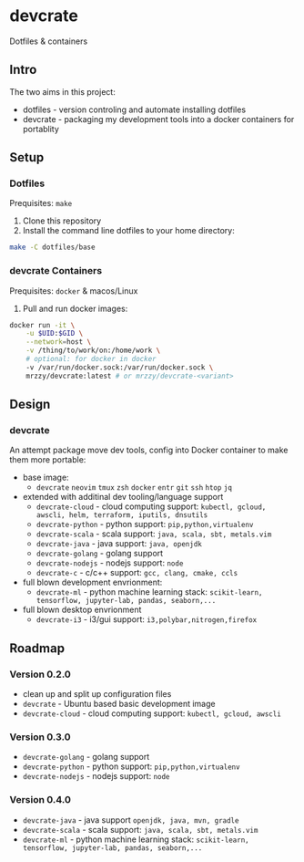 # devcrate 
Dotfiles &amp; containers

## Intro
The two aims in this project:
- dotfiles - version controling and automate installing dotfiles
- devcrate - packaging my development tools into a docker containers for portablity

## Setup
### Dotfiles
Prequisites: `make`
1. Clone this repository
2. Install the command line dotfiles to your home directory:
```sh
make -C dotfiles/base
```

### devcrate Containers
Prequisites: `docker` &amp; macos/Linux
1. Pull and run docker images:
```sh
docker run -it \
    -u $UID:$GID \
    --network=host \
    -v /thing/to/work/on:/home/work \
    # optional: for docker in docker
    -v /var/run/docker.sock:/var/run/docker.sock \
    mrzzy/devcrate:latest # or mrzzy/devcrate-<variant>
```

## Design

### devcrate
An attempt package move dev tools, config into Docker container to make them more portable:
- base image:
    - `devcrate` `neovim` `tmux` `zsh` `docker` `entr` `git` `ssh` `htop` `jq`
- extended with additinal dev tooling/language support
    - `devcrate-cloud` - cloud computing support: `kubectl, gcloud, awscli, helm, terraform, iputils, dnsutils`
    - `devcrate-python` - python support: `pip,python,virtualenv`
    - `devcrate-scala` - scala support: `java, scala, sbt, metals.vim`
    - `devcrate-java` - java support: `java, openjdk`
    - `devcrate-golang` - golang support
    - `devcrate-nodejs` - nodejs support: `node`
    - `devcrate-c` - c/c++ support: `gcc, clang, cmake, ccls`
- full blown development envrionment:
    - `devcrate-ml` - python machine learning stack: `scikit-learn, tensorflow, jupyter-lab, pandas, seaborn,...`
- full blown desktop envrionment
    - `devcrate-i3` - i3/gui support: `i3,polybar,nitrogen,firefox`

## Roadmap
### Version 0.2.0
- clean up and split up configuration files
- `devcrate` - Ubuntu based basic development image
- `devcrate-cloud` - cloud computing support: `kubectl, gcloud, awscli`

### Version 0.3.0
- `devcrate-golang` - golang support
- `devcrate-python` - python support: `pip,python,virtualenv`
- `devcrate-nodejs` - nodejs support: `node`

### Version 0.4.0
- `devcrate-java` - java support `openjdk, java, mvn, gradle`
- `devcrate-scala` - scala support: `java, scala, sbt, metals.vim`
- `devcrate-ml` - python machine learning stack: `scikit-learn, tensorflow, jupyter-lab, pandas, seaborn,...`
